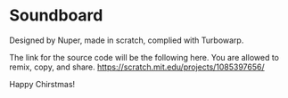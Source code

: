 # Soundboard

Designed by Nuper, made in scratch, complied with Turbowarp.

The link for the source code will be the following here. You are allowed to remix, copy, and share.
https://scratch.mit.edu/projects/1085397656/

Happy Chirstmas!
